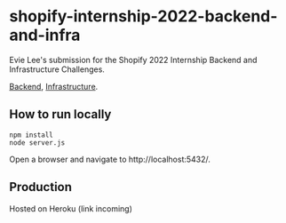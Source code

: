 # shopify-internship-2022-backend-and-infra
Evie Lee's submission for the Shopify 2022 Internship Backend and Infrastructure Challenges.

[Backend](https://jobs.smartrecruiters.com/Shopify/743999796499290-backend-developer-intern-summer-2022-remote-us-canada-), [Infrastructure](https://jobs.smartrecruiters.com/Shopify/743999796518501-infrastructure-site-reliability-engineering-intern-summer-2022-remote-us-canada-).

## How to run locally

```shell
npm install
node server.js
```

Open a browser and navigate to http://localhost:5432/.

## Production

Hosted on Heroku (link incoming)
